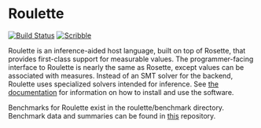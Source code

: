 # Roulette

[![Build Status][build-badge]][build]
[![Scribble][docs-badge]][docs]

Roulette is an inference-aided host language, built on top of Rosette, that
provides first-class support for measurable values. The programmer-facing
interface to Roulette is nearly the same as Rosette, except values can be
associated with measures. Instead of an SMT solver for the backend, Roulette
uses specialized solvers intended for inference. See [the documentation][docs]
for information on how to install and use the software.

Benchmarks for Roulette exist in the roulette/benchmark directory.
Benchmark data and summaries can be found in [this](https://github.com/neuppl/roulette-bench-data) repository.

[build-badge]: https://github.com/camoy/roulette/actions/workflows/build.yml/badge.svg
[build]: https://github.com/camoy/roulette/actions/workflows/build.yml?query=workflow%3Abuild
[docs-badge]: https://img.shields.io/badge/Docs-Scribble-blue.svg
[docs]: https://docs.racket-lang.org/roulette
[benchmarks]: https://neuppl.github.io/roulette-bench-data/

